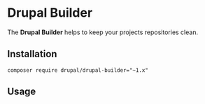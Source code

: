 # Drupal Builder

The **Drupal Builder** helps to keep your projects repositories clean.

## Installation

```
composer require drupal/drupal-builder="~1.x"
```

## Usage

